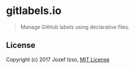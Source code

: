 # gitlabels.io

> Manage GitHub labels using declarative files.


## License

Copyright (c) 2017 Jozef Izso, [MIT License](LICENSE)
